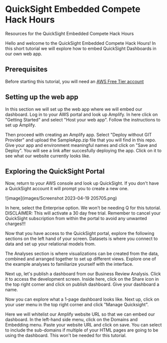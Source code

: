 # QuickSight Embedded Compete Hack Hours 
Resources for the QuickSight Embedded Compete Hack Hours 

Hello and welcome to the QuickSight Embedded Compete Hack Hours! In this short tutorial we will explore how to embed QuickSight Dashboards in our own web app.

## Prerequisites

Before starting this tutorial, you will need an [AWS Free Tier account](https://aws.amazon.com/free/?all-free-tier.sort-by=item.additionalFields.SortRank&all-free-tier.sort-order=asc&awsf.Free%20Tier%20Types=*all&awsf.Free%20Tier%20Categories=*all) 

## Setting up the web app

In this section we will set up the web app where we will embed our dashboard. Log in to your AWS portal and look up Amplify. In here click on "Getting Started" and select "Host your web app". Follow the instructions to set up Amplify.

Then proceed with creating an Amplify app. Select "Deploy without GIT Provider" and upload the SampleApp.zip file that you will find in this repo. Give your app and environment meaningful names and click on "Save and Deploy". You will see a link after succesfully deploying the app. Click on it to see what our website currently looks like.

## Exploring the QuickSight Portal

Now, return to your AWS console and look up QuickSight. If you don't have a QuickSight account it will prompt you to create a new one.

 ![image](images/Screenshot 2023-04-19 205705.png)

In here, select the Enterprise option. We won't be needing Q for this tutorial. DISCLAIMER: This will activate a 30 day free trial. Remember to cancel your QuickSight subscription from within the portal to avoid any unwanted charges!!!

Now that you have access to the QuickSight portal, explore the following sections on the left hand of your screen. Datasets is where you connect to data and set up your relational models from. 

The Analyses section is where visualizations can be created from the data, combined and arranged together to set up different views. Explore one of the example analyses to familiarize yourself with the interface. 

Next up, let's publish a dashboard from our Business Review Analysis. Click it to access the development screen. Inside here, click on the Share icon in the top right corner and click on publish dashboard. Give your dashboard a name.

Now you can explore what a 1-page dashboard looks like. Next up, click on your user menu in the top right corner and click "Manage Quicksight". 

Here we will whitelist our Amplify website URL so that we can embed our dashboard. In the left-hand side menu, click on the Domains and Embedding menu. Paste your website URL and click on save. You can select to include the sub-domains if multiple of your HTML pages are going to be using the dashboard. This won't be needed for this tutorial.

